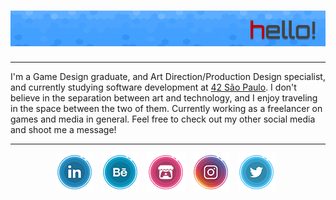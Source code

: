 # [![lrcouto header](https://raw.githubusercontent.com/lrcouto/lrcouto/main/GITHUB_Header_V3.png)](https://www.linkedin.com/in/lauracoutodesigner/)

---

I'm a Game Design graduate, and Art Direction/Production Design specialist, and currently studying software development at <a href='https://www.42sp.org.br/'>42 São Paulo</a>. I don't believe in the separation between art and technology, and I enjoy traveling in the space between the two of them. Currently working as a freelancer on games and media in general. Feel free to check out my other social media and shoot me a message!

---

<p align='center'>
<a href="https://www.linkedin.com/in/lauracoutodesigner/"><img src="https://raw.githubusercontent.com/lrcouto/lrcouto/main/icon_linkedin.png"></a>&nbsp;&nbsp;
<a href="https://www.behance.net/onegrumpyrobot/"><img src="https://raw.githubusercontent.com/lrcouto/lrcouto/main/icon_behance.png"></a>&nbsp;&nbsp;
<a href="https://lrcouto.itch.io/"><img src="https://raw.githubusercontent.com/lrcouto/lrcouto/main/icon_itchio.png"></a>&nbsp;&nbsp;
<a href="https://www.instagram.com/onegrumpyrobot/"><img src="https://raw.githubusercontent.com/lrcouto/lrcouto/main/icon_instagram.png"></a>&nbsp;&nbsp;
<a href="https://twitter.com/onegrumpyrobot/"><img src="https://raw.githubusercontent.com/lrcouto/lrcouto/main/icon_twitter.png"></a>&nbsp;&nbsp;
</p>
